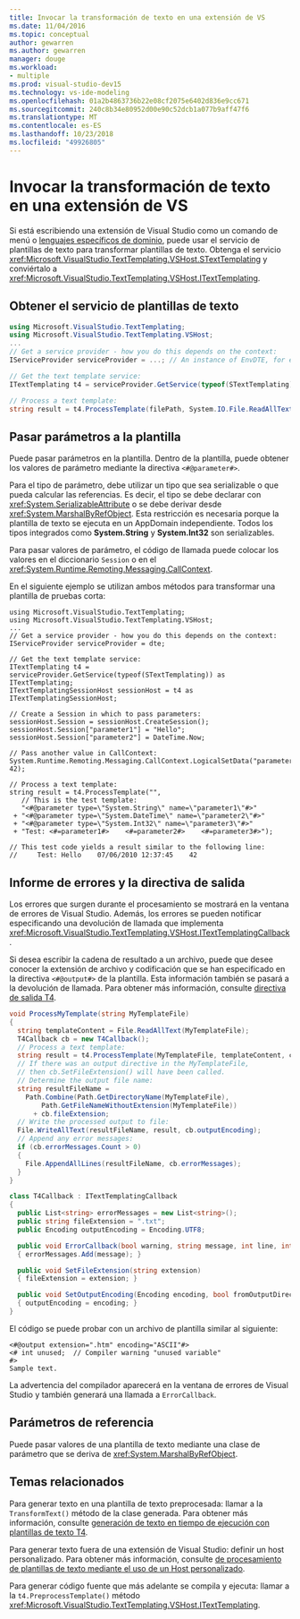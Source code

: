 ```yaml
---
title: Invocar la transformación de texto en una extensión de VS
ms.date: 11/04/2016
ms.topic: conceptual
author: gewarren
ms.author: gewarren
manager: douge
ms.workload:
- multiple
ms.prod: visual-studio-dev15
ms.technology: vs-ide-modeling
ms.openlocfilehash: 01a2b4863736b22e08cf2075e6402d836e9cc671
ms.sourcegitcommit: 240c8b34e80952d00e90c52dcb1a077b9aff47f6
ms.translationtype: MT
ms.contentlocale: es-ES
ms.lasthandoff: 10/23/2018
ms.locfileid: "49926805"
---
```

# <a name="invoking-text-transformation-in-a-vs-extension"></a>Invocar la transformación de texto en una extensión de VS
Si está escribiendo una extensión de Visual Studio como un comando de menú o [lenguajes específicos de dominio](../modeling/modeling-sdk-for-visual-studio-domain-specific-languages.md), puede usar el servicio de plantillas de texto para transformar plantillas de texto. Obtenga el servicio <xref:Microsoft.VisualStudio.TextTemplating.VSHost.STextTemplating> y conviértalo a <xref:Microsoft.VisualStudio.TextTemplating.VSHost.ITextTemplating>.

## <a name="getting-the-text-templating-service"></a>Obtener el servicio de plantillas de texto

```csharp
using Microsoft.VisualStudio.TextTemplating;
using Microsoft.VisualStudio.TextTemplating.VSHost;
...
// Get a service provider - how you do this depends on the context:
IServiceProvider serviceProvider = ...; // An instance of EnvDTE, for example

// Get the text template service:
ITextTemplating t4 = serviceProvider.GetService(typeof(STextTemplating)) as ITextTemplating;

// Process a text template:
string result = t4.ProcessTemplate(filePath, System.IO.File.ReadAllText(filePath));
```

## <a name="passing-parameters-to-the-template"></a>Pasar parámetros a la plantilla
 Puede pasar parámetros en la plantilla. Dentro de la plantilla, puede obtener los valores de parámetro mediante la directiva `<#@parameter#>`.

 Para el tipo de parámetro, debe utilizar un tipo que sea serializable o que pueda calcular las referencias. Es decir, el tipo se debe declarar con <xref:System.SerializableAttribute> o se debe derivar desde <xref:System.MarshalByRefObject>. Esta restricción es necesaria porque la plantilla de texto se ejecuta en un AppDomain independiente. Todos los tipos integrados como **System.String** y **System.Int32** son serializables.

 Para pasar valores de parámetro, el código de llamada puede colocar los valores en el diccionario `Session` o en el <xref:System.Runtime.Remoting.Messaging.CallContext>.

 En el siguiente ejemplo se utilizan ambos métodos para transformar una plantilla de pruebas corta:

```
using Microsoft.VisualStudio.TextTemplating;
using Microsoft.VisualStudio.TextTemplating.VSHost;
...
// Get a service provider - how you do this depends on the context:
IServiceProvider serviceProvider = dte;

// Get the text template service:
ITextTemplating t4 = serviceProvider.GetService(typeof(STextTemplating)) as ITextTemplating;
ITextTemplatingSessionHost sessionHost = t4 as ITextTemplatingSessionHost;

// Create a Session in which to pass parameters:
sessionHost.Session = sessionHost.CreateSession();
sessionHost.Session["parameter1"] = "Hello";
sessionHost.Session["parameter2"] = DateTime.Now;

// Pass another value in CallContext:
System.Runtime.Remoting.Messaging.CallContext.LogicalSetData("parameter3", 42);

// Process a text template:
string result = t4.ProcessTemplate("",
   // This is the test template:
   "<#@parameter type=\"System.String\" name=\"parameter1\"#>"
 + "<#@parameter type=\"System.DateTime\" name=\"parameter2\"#>"
 + "<#@parameter type=\"System.Int32\" name=\"parameter3\"#>"
 + "Test: <#=parameter1#>    <#=parameter2#>    <#=parameter3#>");

// This test code yields a result similar to the following line:
//     Test: Hello    07/06/2010 12:37:45    42
```

## <a name="error-reporting-and-the-output-directive"></a>Informe de errores y la directiva de salida
 Los errores que surgen durante el procesamiento se mostrará en la ventana de errores de Visual Studio. Además, los errores se pueden notificar especificando una devolución de llamada que implementa <xref:Microsoft.VisualStudio.TextTemplating.VSHost.ITextTemplatingCallback>.

 Si desea escribir la cadena de resultado a un archivo, puede que desee conocer la extensión de archivo y codificación que se han especificado en la directiva `<#@output#>` de la plantilla. Esta información también se pasará a la devolución de llamada. Para obtener más información, consulte [directiva de salida T4](../modeling/t4-output-directive.md).

```csharp
void ProcessMyTemplate(string MyTemplateFile)
{
  string templateContent = File.ReadAllText(MyTemplateFile);
  T4Callback cb = new T4Callback();
  // Process a text template:
  string result = t4.ProcessTemplate(MyTemplateFile, templateContent, cb);
  // If there was an output directive in the MyTemplateFile,
  // then cb.SetFileExtension() will have been called.
  // Determine the output file name:
  string resultFileName =
    Path.Combine(Path.GetDirectoryName(MyTemplateFile),
        Path.GetFileNameWithoutExtension(MyTemplateFile))
      + cb.fileExtension;
  // Write the processed output to file:
  File.WriteAllText(resultFileName, result, cb.outputEncoding);
  // Append any error messages:
  if (cb.errorMessages.Count > 0)
  {
    File.AppendAllLines(resultFileName, cb.errorMessages);
  }
}

class T4Callback : ITextTemplatingCallback
{
  public List<string> errorMessages = new List<string>();
  public string fileExtension = ".txt";
  public Encoding outputEncoding = Encoding.UTF8;

  public void ErrorCallback(bool warning, string message, int line, int column)
  { errorMessages.Add(message); }

  public void SetFileExtension(string extension)
  { fileExtension = extension; }

  public void SetOutputEncoding(Encoding encoding, bool fromOutputDirective)
  { outputEncoding = encoding; }
}
```

 El código se puede probar con un archivo de plantilla similar al siguiente:

```
<#@output extension=".htm" encoding="ASCII"#>
<# int unused;  // Compiler warning "unused variable"
#>
Sample text.
```

 La advertencia del compilador aparecerá en la ventana de errores de Visual Studio y también generará una llamada a `ErrorCallback`.

## <a name="reference-parameters"></a>Parámetros de referencia
 Puede pasar valores de una plantilla de texto mediante una clase de parámetro que se deriva de <xref:System.MarshalByRefObject>.

## <a name="related-topics"></a>Temas relacionados
 Para generar texto en una plantilla de texto preprocesada: llamar a la `TransformText()` método de la clase generada. Para obtener más información, consulte [generación de texto en tiempo de ejecución con plantillas de texto T4](../modeling/run-time-text-generation-with-t4-text-templates.md).

 Para generar texto fuera de una extensión de Visual Studio: definir un host personalizado. Para obtener más información, consulte [de procesamiento de plantillas de texto mediante el uso de un Host personalizado](../modeling/processing-text-templates-by-using-a-custom-host.md).

 Para generar código fuente que más adelante se compila y ejecuta: llamar a la `t4.PreprocessTemplate()` método <xref:Microsoft.VisualStudio.TextTemplating.VSHost.ITextTemplating>.

